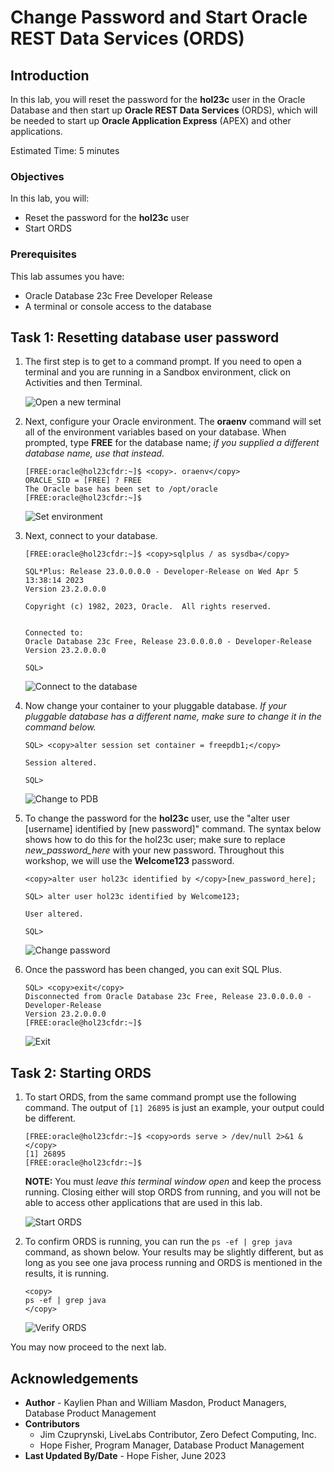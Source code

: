 # Change Password and Start Oracle REST Data Services (ORDS)

## Introduction

In this lab, you will reset the password for the **hol23c** user in the Oracle Database and then start up **Oracle REST Data Services** (ORDS), which will be needed to start up **Oracle Application Express** (APEX) and other applications.

Estimated Time: 5 minutes

### Objectives

In this lab, you will:
* Reset the password for the **hol23c** user
* Start ORDS

### Prerequisites

This lab assumes you have:
* Oracle Database 23c Free Developer Release
* A terminal or console access to the database

## Task 1: Resetting database user password

1. The first step is to get to a command prompt. If you need to open a terminal and you are running in a Sandbox environment, click on Activities and then Terminal.

    ![Open a new terminal](images/open-terminal.png " ")

2. Next, configure your Oracle environment. The **oraenv** command will set all of the environment variables based on your database. When prompted, type **FREE** for the database name; *if you supplied a different database name, use that instead.*

    ```
    [FREE:oracle@hol23cfdr:~]$ <copy>. oraenv</copy>
    ORACLE_SID = [FREE] ? FREE
    The Oracle base has been set to /opt/oracle
    [FREE:oracle@hol23cfdr:~]$
    ```

   ![Set environment](images/set-envt-free1.png " ")


3. Next, connect to your database.

    ```
    [FREE:oracle@hol23cfdr:~]$ <copy>sqlplus / as sysdba</copy>

    SQL*Plus: Release 23.0.0.0.0 - Developer-Release on Wed Apr 5 13:38:14 2023
    Version 23.2.0.0.0

    Copyright (c) 1982, 2023, Oracle.  All rights reserved.


    Connected to:
    Oracle Database 23c Free, Release 23.0.0.0.0 - Developer-Release
    Version 23.2.0.0.0

    SQL>
    ```

    ![Connect to the database](images/connect-db-sysdba1.png " ")

4. Now change your container to your pluggable database. *If your pluggable database has a different name, make sure to change it in the command below.*

    ```
    SQL> <copy>alter session set container = freepdb1;</copy>

    Session altered.

    SQL>
    ```

    ![Change to PDB](images/alter-session1.png " ")

5. To change the password for the **hol23c** user, use the "alter user \[username\] identified by \[new password\]" command. The syntax below shows how to do this for the hol23c user; make sure to replace *new\_password\_here* with your new password. Throughout this workshop, we will use the **Welcome123** password.

    ```
    <copy>alter user hol23c identified by </copy>[new_password_here];
    ```

    ```
    SQL> alter user hol23c identified by Welcome123;

    User altered.

    SQL>
    ```
    ![Change password](images/change-password1.png " ")

6. Once the password has been changed, you can exit SQL Plus.

    ```
    SQL> <copy>exit</copy>
    Disconnected from Oracle Database 23c Free, Release 23.0.0.0.0 - Developer-Release
    Version 23.2.0.0.0
    [FREE:oracle@hol23cfdr:~]$
    ```

    ![Exit](images/exit1.png)

## Task 2: Starting ORDS

1. To start ORDS, from the same command prompt use the following command. The output of `[1] 26895` is just an example, your output could be different.

    ```
    [FREE:oracle@hol23cfdr:~]$ <copy>ords serve > /dev/null 2>&1 &</copy>
    [1] 26895
    [FREE:oracle@hol23cfdr:~]$
    ```

    **NOTE:** You must *leave this terminal window open* and keep the process running. Closing either will stop ORDS from running, and you will not be able to access other applications that are used in this lab.

    ![Start ORDS](images/ords1.png)


2. To confirm ORDS is running, you can run the `ps -ef | grep java` command, as shown below. Your results may be slightly different, but as long as you see one java process running and ORDS is mentioned in the results, it is running.

    ```
    <copy>
    ps -ef | grep java
    </copy>
    ```

    ![Verify ORDS](images/confirm_ords.png)

You may now proceed to the next lab.

## Acknowledgements
* **Author** - Kaylien Phan and William Masdon, Product Managers, Database Product Management
* **Contributors**
    - Jim Czuprynski, LiveLabs Contributor, Zero Defect Computing, Inc.
    - Hope Fisher, Program Manager, Database Product Management
* **Last Updated By/Date** - Hope Fisher, June 2023